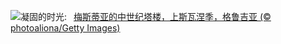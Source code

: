 ![](https://www.bing.com/th?id=OHR.SnowySvaneti_ZH-CN7626153023_UHD.jpg&w=1000)凝固的时光:&nbsp;&ensp;[梅斯蒂亚的中世纪塔楼，上斯瓦涅季，格鲁吉亚 (© photoaliona/Getty Images)](https://www.bing.com/th?id=OHR.SnowySvaneti_ZH-CN7626153023_UHD.jpg)
<br><br/>
